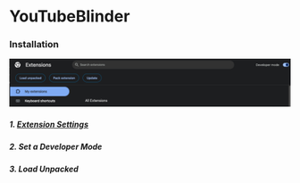 # YouTubeBlinder

### Installation

<img src="/installation.png"></img>
##### 1. [Extension Settings](chrome://extensions)
##### 2. Set a Developer Mode
##### 3. Load Unpacked
